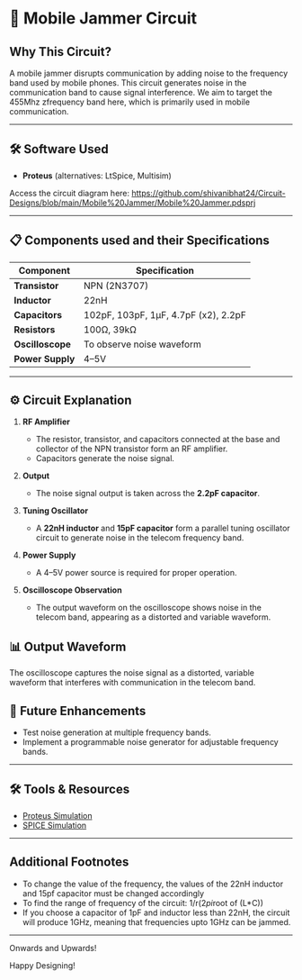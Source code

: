 # 📡 Mobile Jammer Circuit

## Why This Circuit?  
A mobile jammer disrupts communication by adding noise to the frequency band used by mobile phones. This circuit generates noise in the communication band to cause signal interference. We aim to target the 455Mhz zfrequency band here, which is primarily used in mobile communication.

---

## 🛠 Software Used  
- **Proteus** (alternatives: LtSpice, Multisim)

Access the circuit diagram here: https://github.com/shivanibhat24/Circuit-Designs/blob/main/Mobile%20Jammer/Mobile%20Jammer.pdsprj

---

## 📋 Components used and their Specifications  
| Component         | Specification              |
|-------------------|---------------------------|
| **Transistor**     | NPN (2N3707)              |
| **Inductor**       | 22nH                      |
| **Capacitors**     | 102pF, 103pF, 1μF, 4.7pF (x2), 2.2pF |
| **Resistors**      | 100Ω, 39kΩ                |
| **Oscilloscope**   | To observe noise waveform |
| **Power Supply**   | 4–5V                      |

---

## ⚙️ Circuit Explanation  
1. **RF Amplifier**  
   - The resistor, transistor, and capacitors connected at the base and collector of the NPN transistor form an RF amplifier.  
   - Capacitors generate the noise signal.  

2. **Output**  
   - The noise signal output is taken across the **2.2pF capacitor**.  

3. **Tuning Oscillator**  
   - A **22nH inductor** and **15pF capacitor** form a parallel tuning oscillator circuit to generate noise in the telecom frequency band.

4. **Power Supply**  
   - A 4–5V power source is required for proper operation.  

5. **Oscilloscope Observation**  
   - The output waveform on the oscilloscope shows noise in the telecom band, appearing as a distorted and variable waveform.

## 📊 Output Waveform  
The oscilloscope captures the noise signal as a distorted, variable waveform that interferes with communication in the telecom band.

## 🧩 Future Enhancements  
- Test noise generation at multiple frequency bands.  
- Implement a programmable noise generator for adjustable frequency bands.  

---

## 🛠 Tools & Resources  
- [Proteus Simulation](https://www.labcenter.com/)  
- [SPICE Simulation](https://www.analog.com/en/design-center/design-tools-and-calculators/spice-sim-tools.html)  

---
## Additional Footnotes

- To change the value of the frequency, the values of the 22nH inductor and 15pf capacitor must be changed accordingly
- To find the range of frequency of the circuit: 1/r(2*pi*root of (L*C))
- If you choose a capacitor of 1pF and inductor less than 22nH, the circuit will produce 1GHz, meaning that frequencies upto 1GHz can be jammed.

---
Onwards and Upwards!

Happy Designing!
